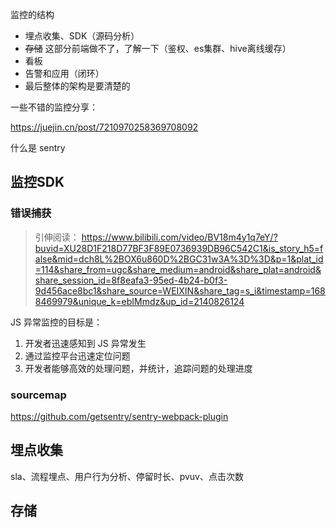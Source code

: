 

监控的结构

- 埋点收集、SDK（源码分析）
- ~~存储~~ 这部分前端做不了，了解一下（鉴权、es集群、hive离线缓存）
- 看板
- 告警和应用（闭环）
- 最后整体的架构是要清楚的

一些不错的监控分享：

https://juejin.cn/post/7210970258369708092

什么是 sentry



## 监控SDK

### 错误捕获

> 引伸阅读： https://www.bilibili.com/video/BV18m4y1q7eY/?buvid=XU28D1F218D77BF3F89E0736939DB96C542C1&is_story_h5=false&mid=dch8L%2BOX6u860D%2BGC31w3A%3D%3D&p=1&plat_id=114&share_from=ugc&share_medium=android&share_plat=android&share_session_id=8f8eafa3-95ed-4b24-b0f3-9d456ace8bc1&share_source=WEIXIN&share_tag=s_i&timestamp=1688469979&unique_k=ebIMmdz&up_id=2140826124

JS 异常监控的目标是：

1. 开发者迅速感知到 JS 异常发生
2. 通过监控平台迅速定位问题
3. 开发者能够高效的处理问题，并统计，追踪问题的处理进度

### sourcemap

https://github.com/getsentry/sentry-webpack-plugin

## 埋点收集

sla、流程埋点、用户行为分析、停留时长、pvuv、点击次数



## 存储



